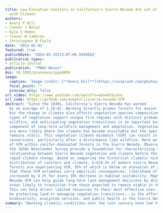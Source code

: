 ```yaml
---
title: Low-Elevation Conifers in California's Sierra Nevada Are out of Equilibrium
  with Climate
authors:
- Avery P Hill
- Connor J Nolan
- Kyle S Hemes
- Trevor W Cambron
- Christopher B Field
date: '2023-02-01'
featured: true
publishDate: '2024-05-15T23:07:06.545856Z'
publication_types:
- article-journal
publication: '*PNAS Nexus*'
doi: 10.1093/pnasnexus/pgad004
image:
  caption: 'Image credit: [**Avery Hill**](https://unsplash.com/photos/s9CC2SKySJM)'
  focal_point: ""
  preview_only: false
url_video: https://www.youtube.com/watch?v=aGoe9lULUvo
url_code: https://github.com/avephill/sierra-nevada-VCM
abstract: "Since the 1930s, California's Sierra Nevada has warmed
  by an average of 1.2$∘$C. Warming directly primes forests for easier wildfire ignition,
  but the change in climate also affects vegetation species composition. Different
  types of vegetation support unique fire regimes with distinct probabilities of catastrophic
  wildfire, and anticipating vegetation transitions is an important but undervalued
  component of long-term wildfire management and adaptation. Vegetation transitions
  are more likely where the climate has become unsuitable but the species composition
  remains static. This vegetation climate mismatch (VCM) can result in vegetation
  conversions, particularly after a disturbance like wildfire. Here we produce estimates
  of VCM within conifer-dominated forests in the Sierra Nevada. Observations from
  the 1930s Wieslander Survey provide a foundation for characterizing the historical
  relationship between Sierra Nevada vegetation and climate before the onset of recent,
  rapid climate change. Based on comparing the historical climatic niche to the modern
  distribution of conifers and climate, $∼$19.5% of modern Sierra Nevada coniferous
  forests are experiencing VCM, 95% of which is below an elevation of 2356 m. We found
  that these VCM estimates carry empirical consequences: likelihood of type-conversion
  increased by 9.2% for every 10% decrease in habitat suitability. Maps of Sierra
  Nevada VCM can help guide long-term land management decisions by distinguishing
  areas likely to transition from those expected to remain stable in the near future.
  This can help direct limited resources to their most effective uses---whether it
  be protecting land or managing vegetation transitions---in the effort to maintain
  biodiversity, ecosystem services, and public health in the Sierra Nevada."
summary: "Warming climatic conditions over the last century have led to observable shifts in the spatial organization of dominant tree species in California’s Sierra Nevada. Little is known, however, about the extent to which these shifts have tracked the magnitude of climate change. This study maps Vegetation Climate Mismatch in the Sierra Nevada—areas where climate change has left trees in climatic conditions where they have not historically occurred. Different vegetation types support different wildfire regimes, ecosystems, and ecosystem services. Our maps will be useful for anticipating vegetation transitions and informing long-term wildfire and ecosystem management across the Sierra Nevada mountains of California."
---
```

